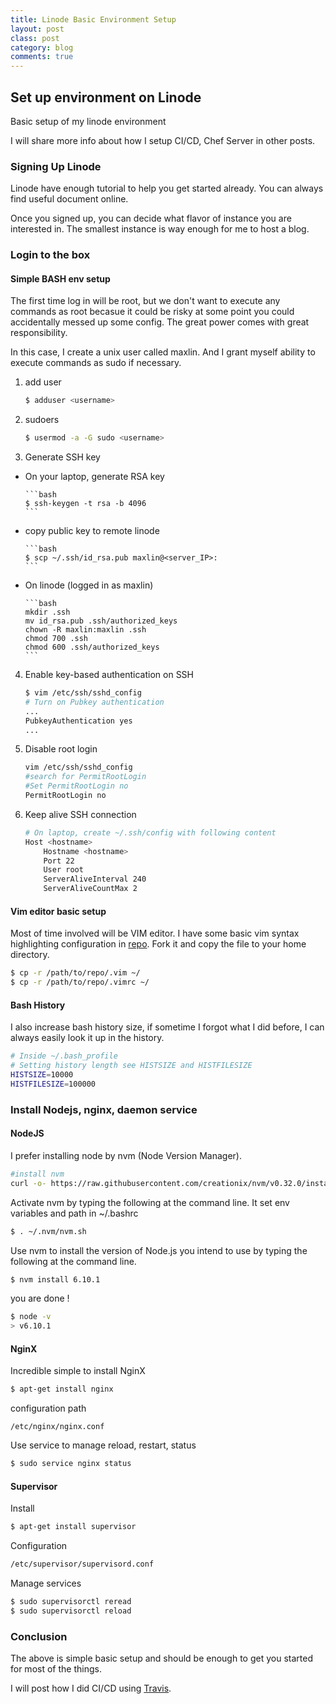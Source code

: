 ```yaml
---
title: Linode Basic Environment Setup 
layout: post
class: post
category: blog
comments: true
---
```

## Set up environment on Linode

Basic setup of my linode environment

I will share more info about how I setup CI/CD, Chef Server in other posts.

### Signing Up Linode

Linode have enough tutorial to help you get started already. You can always find useful document online.

Once you signed up, you can decide what flavor of instance you are interested in. The smallest instance is way enough for me to host a blog.

### Login to the box

#### Simple BASH env setup

The first time log in will be root, but we don't want to execute any commands as root becasue it could be risky at some point you could accidentally messed up some config.
The great power comes with great responsibility.

In this case, I create a unix user called maxlin. And I grant myself ability to execute commands as sudo if necessary.

1. add user

    ```bash
    $ adduser <username>
    ```
2. sudoers

    ```bash
    $ usermod -a -G sudo <username>
    ```
3. Generate SSH key
  * On your laptop, generate RSA key

        ```bash
        $ ssh-keygen -t rsa -b 4096
        ```
  * copy public key to remote linode

        ```bash
        $ scp ~/.ssh/id_rsa.pub maxlin@<server_IP>:
        ```
  * On linode (logged in as maxlin)

        ```bash
        mkdir .ssh
        mv id_rsa.pub .ssh/authorized_keys
        chown -R maxlin:maxlin .ssh
        chmod 700 .ssh
        chmod 600 .ssh/authorized_keys
        ```

4. Enable key-based authentication on SSH

    ```bash
    $ vim /etc/ssh/sshd_config
    # Turn on Pubkey authentication
    ...
    PubkeyAuthentication yes
    ...
    ```

5. Disable root login

    ```bash
    vim /etc/ssh/sshd_config
    #search for PermitRootLogin
    #Set PermitRootLogin no
    PermitRootLogin no
    ```
    
6. Keep alive SSH connection

    ```bash
    # On laptop, create ~/.ssh/config with following content
    Host <hostname>
        Hostname <hostname>
        Port 22
        User root
        ServerAliveInterval 240
        ServerAliveCountMax 2
    ```

#### Vim editor basic setup
Most of time involved will be VIM editor. I have some basic vim syntax highlighting configuration in [repo](https://github.com/linweihs/bash). Fork it and copy the file to your home directory.

```bash
$ cp -r /path/to/repo/.vim ~/
$ cp -r /path/to/repo/.vimrc ~/
```

#### Bash History

I also increase bash history size, if sometime I forgot what I did before, I can always easily look it up in the history.

```bash
# Inside ~/.bash_profile
# Setting history length see HISTSIZE and HISTFILESIZE
HISTSIZE=10000
HISTFILESIZE=100000
```

### Install Nodejs, nginx, daemon service

#### NodeJS
I prefer installing node by nvm (Node Version Manager).

```bash
#install nvm
curl -o- https://raw.githubusercontent.com/creationix/nvm/v0.32.0/install.sh | bash
```
Activate nvm by typing the following at the command line. It set env variables and path in ~/.bashrc

```bash
$ . ~/.nvm/nvm.sh
```
Use nvm to install the version of Node.js you intend to use by typing the following at the command line.

```bash
$ nvm install 6.10.1
```

you are done !

```bash
$ node -v
> v6.10.1
```

#### NginX

Incredible simple to install NginX

```bash
$ apt-get install nginx
```

configuration path

```
/etc/nginx/nginx.conf
```

Use service to manage reload, restart, status

```bash
$ sudo service nginx status
```

#### Supervisor

Install

```bash
$ apt-get install supervisor
```

Configuration

```bash
/etc/supervisor/supervisord.conf
```

Manage services

```bash
$ sudo supervisorctl reread
$ sudo supervisorctl reload
```

### Conclusion

The above is simple basic setup and should be enough to get you started for most of the things.

I will post how I did CI/CD using [Travis](https://travis-ci.org/).
